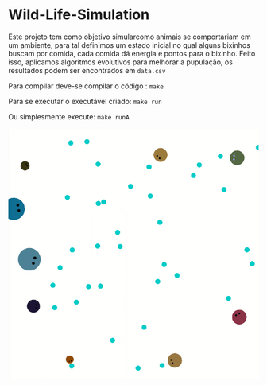 # Wild-Life-Simulation


Este projeto tem como objetivo simularcomo animais se comportariam em um ambiente, para tal definimos um estado inicial no qual alguns bixinhos buscam por comida, cada comida dá energia e pontos para o bixinho. Feito isso, aplicamos algorítmos evolutivos para melhorar a pupulação, os resultados podem ser encontrados em <code>data.csv</code>

Para compilar deve-se compilar o código : <code>make</code>

Para se executar o executável criado: <code>make run</code>

Ou simplesmente execute: <code>make runA</code>

<p align="center">
<img src="https://github.com/Vakihito/Wild-Life-Simulation/blob/main/wild.gif" width="600"/>
</p>
